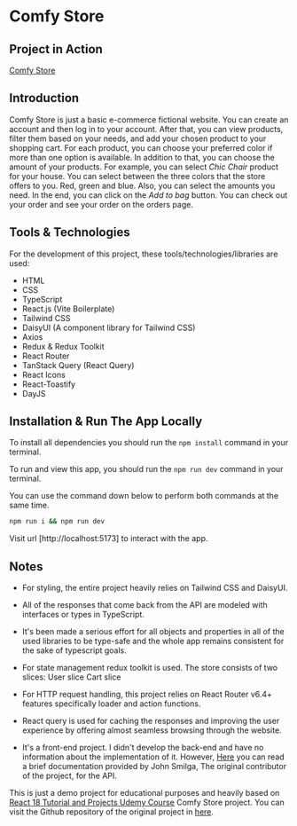 # Comfy Store

## Project in Action

[Comfy Store](https://comfy-store-ts.netlify.app)

## Introduction

Comfy Store is just a basic e-commerce fictional website. You can create an account and then log in to your account. After that, you can view products, filter them based on your needs, and add your chosen product to your shopping cart. For each product, you can choose your preferred color if more than one option is available. In addition to that, you can choose the amount of your products.
For example, you can select _Chic Chair_ product for your house. You can select between the three colors that the store offers to you. Red, green and blue. Also, you can select the amounts you need. In the end, you can click on the _Add to bag_ button.
You can check out your order and see your order on the orders page.

## Tools & Technologies

For the development of this project, these tools/technologies/libraries are used:

- HTML
- CSS
- TypeScript
- React.js (Vite Boilerplate)
- Tailwind CSS
- DaisyUI (A component library for Tailwind CSS)
- Axios
- Redux & Redux Toolkit
- React Router
- TanStack Query (React Query)
- React Icons
- React-Toastify
- DayJS

## Installation & Run The App Locally

To install all dependencies you should run the `npm install` command in your terminal.

To run and view this app, you should run the `npm run dev` command in your terminal.

You can use the command down below to perform both commands at the same time.

```sh
npm run i && npm run dev
```

Visit url [http://localhost:5173] to interact with the app.

## Notes

- For styling, the entire project heavily relies on Tailwind CSS and DaisyUI.

- All of the responses that come back from the API are modeled with interfaces or types in TypeScript.

- It's been made a serious effort for all objects and properties in all of the used libraries to be type-safe and the whole app remains consistent for the sake of typescript goals.

- For state management redux toolkit is used. The store consists of two slices:
  User slice
  Cart slice

- For HTTP request handling, this project relies on React Router v6.4+ features specifically loader and action functions.

- React query is used for caching the responses and improving the user experience by offering almost seamless browsing through the website.

- It's a front-end project. I didn't develop the back-end and have no information about the implementation of it. However, [Here](https://documenter.getpostman.com/view/18152321/2s9Xy5KpTi) you can read a brief documentation provided by John Smilga, The original contributor of the project, for the API.

This is just a demo project for educational purposes and heavily based on [React 18 Tutorial and Projects Udemy Course](https://www.udemy.com/course/react-tutorial-and-projects-course) Comfy Store project. You can visit the Github repository of the original project in [here](https://github.com/john-smilga/react-course-v3/tree/main/12-comfy-store).
